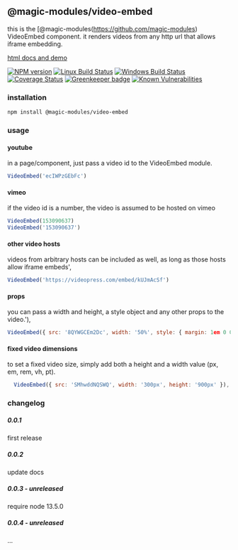 ## @magic-modules/video-embed

this is the [@magic-modules(https://github.com/magic-modules) VideoEmbed component.
it renders videos from any http url that allows iframe embedding.

[html docs and demo](https://magic-modules.github.io/video-embed)

[![NPM version][npm-image]][npm-url]
[![Linux Build Status][travis-image]][travis-url]
[![Windows Build Status][appveyor-image]][appveyor-url]
[![Coverage Status][coveralls-image]][coveralls-url]
[![Greenkeeper badge][greenkeeper-image]][greenkeeper-url]
[![Known Vulnerabilities][snyk-image]][snyk-url]

[npm-image]: https://img.shields.io/npm/v/@magic-modules/video-embed.svg
[npm-url]: https://www.npmjs.com/package/@magic-modules/video-embed
[travis-image]: https://img.shields.io/travis/com/magic-modules/video-embed/master
[travis-url]: https://travis-ci.com/magic-modules/video-embed
[appveyor-image]: https://img.shields.io/appveyor/ci/magicmodules/video-embed/master.svg
[appveyor-url]: https://ci.appveyor.com/project/magicmodules/video-embed/branch/master
[coveralls-image]: https://coveralls.io/repos/github/magic-modules/video-embed/badge.svg
[coveralls-url]: https://coveralls.io/github/magic-modules/video-embed
[greenkeeper-image]: https://badges.greenkeeper.io/magic-modules/video-embed.svg
[greenkeeper-url]: https://badges.greenkeeper.io/magic-modules/video-embed.svg
[snyk-image]: https://snyk.io/test/github/magic-modules/video-embed/badge.svg
[snyk-url]: https://snyk.io/test/github/magic-modules/video-embed

### installation
```bash
npm install @magic-modules/video-embed
```

### usage

#### youtube
in a page/component, just pass a video id to the VideoEmbed module.
```javascript
VideoEmbed('ecIWPzGEbFc')
```

#### vimeo
if the video id is a number, the video is assumed to be hosted on vimeo
```javascript
VideoEmbed(153090637)
VideoEmbed('153090637')
```

#### other video hosts

videos from arbitrary hosts can be included as well, as long as those hosts allow iframe embeds',
```javascript
VideoEmbed('https://videopress.com/embed/kUJmAcSf')
```

#### props
you can pass a width and height, a style object and any other props to the video.'),
```javascript
VideoEmbed({ src: '8QYWGCEm2Dc', width: '50%', style: { margin: 1em 0 0; } })
```

#### fixed video dimensions
to set a fixed video size, simply add both a height and a width value (px, em, rem, vh, pt).
```javascript
  VideoEmbed({ src: 'SMhwddNQSWQ', width: '300px', height: '900px' }),
```

### changelog

##### 0.0.1
first release

##### 0.0.2
update docs

##### 0.0.3 - unreleased
require node 13.5.0

##### 0.0.4 - unreleased
...
